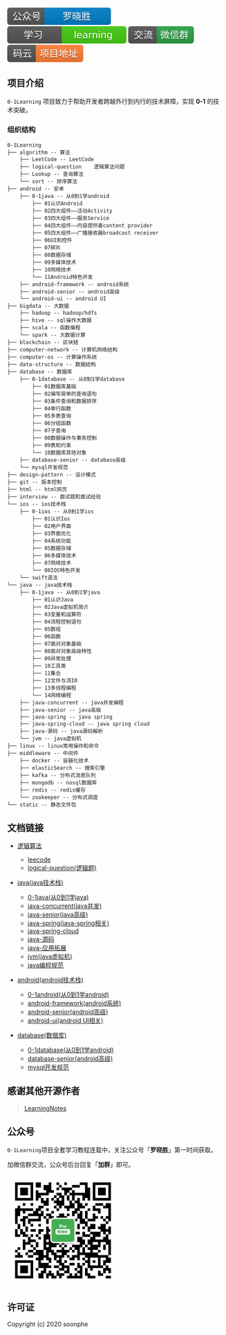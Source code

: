 

<a>![alt text](static/common/svg/luoxiaosheng.svg "公众号")</a>
![alt text](static/common/svg/luoxiaosheng_learning.svg "学习")
![alt text](static/common/svg/luoxiaosheng_wechat.svg "微信")
![alt text](static/common/svg/luoxiaosheng_gitee.svg "码云")

## 项目介绍

`0-1Learning` 项目致力于帮助开发者跨越外行到内行的技术屏障，实现 **0-1** 的技术突破。

### 组织结构
``````
0-1Learning
├── algorithm -- 算法
    ├── LeetCode -- LeetCode
    ├── logical-question    逻辑算法问题
    ├── Lookup -- 查询算法
    └── sort -- 排序算法
├── android -- 安卓
    ├── 0-1java -- 从0到1学android
        ├── 01认识Android
        ├── 02四大组件——活动Activity
        ├── 03四大组件——服务Service
        ├── 04四大组件——内容提供者content provider
        ├── 05四大组件——广播接收器broadcast receiver
        ├── 06UI和控件
        ├── 07碎片
        ├── 08数据存储
        ├── 09多媒体技术
        ├── 10网络技术
        └── 11Android特色开发
    ├── android-framework -- android系统
    ├── android-senior -- android高级
    └── android-ui -- android UI
├── bigdata -- 大数据
    ├── hadoop -- hadoop/hdfs
    ├── hive -- sql操作大数据
    ├── scala -- 函数编程
    └── spark -- 大数据计算
├── blockchain -- 区块链
├── computer-network -- 计算机网络结构
├── computer-os -- 计算操作系统
├── data-structure -- 数据结构
├── database -- 数据库
    ├── 0-1database -- 从0到1学database
        ├── 01数据库基础
        ├── 02编写简单的查询语句
        ├── 03条件查询和数据排序
        ├── 04单行函数
        ├── 05多表查询
        ├── 06分组函数
        ├── 07子查询
        ├── 08数据操作与事务控制
        ├── 09表和约束
        └── 10数据库其他对象
    ├── database-senior -- database高级
    └── mysql开发规范
├── design-pattern -- 设计模式
├── git -- 版本控制
├── html -- html网页
├── interview -- 面试题和面试经验
└── ios -- ios技术栈
    ├── 0-1ios -- 从0到1学ios
        ├── 01认识Ios
        ├── 02用户界面
        ├── 03界面优化
        ├── 04系统功能
        ├── 05数据存储
        ├── 06多媒体技术
        ├── 07网络技术
        └── 08IOS特色开发
    └── swift语法
└── java -- java技术栈
    ├── 0-1java -- 从0到1学java
        ├── 01认识Java
        ├── 02Java虚拟机简介
        ├── 03变量和运算符
        ├── 04流程控制语句
        ├── 05数组
        ├── 06函数
        ├── 07面对对象基础
        ├── 08面对对象高级特性
        ├── 09异常处理
        ├── 10工具类
        ├── 11集合
        ├── 12文件与流IO
        ├── 13多线程编程
        └── 14网络编程
    ├── java-concurrent -- java并发编程
    ├── java-senior -- java高级
    ├── java-spring -- java spring
    ├── java-spring-cloud -- java spring cloud
    ├── java-源码 -- java源码解析
    └── jvm -- java虚拟机
├── linux -- linux常用操作和命令
├── middleware -- 中间件
    ├── docker -- 容器化技术
    ├── elasticSearch -- 搜索引擎
    ├── kafka -- 分布式消息队列
    ├── mongodb -- nosql数据库
    ├── redis -- redis缓存
    └── zookeeper -- 分布式调度
└── static -- 静态文件包
``````

## 文档链接
* [逻辑算法](https://github.com/soonphe/0-1Learning/tree/master/algorithm)
    * [leecode](https://github.com/soonphe/0-1Learning/tree/master/algorithm/LeeCode)
    * [logical-question(逻辑题)](https://github.com/soonphe/0-1Learning/tree/master/algorithm/logical-question)

* [java(java技术栈)](https://github.com/soonphe/0-1Learning/tree/master/java)
    * [0-1java(从0到1学java)](https://github.com/soonphe/0-1Learning/tree/master/java/0-1java)
    * [java-concurrent(java并发)](https://github.com/soonphe/0-1Learning/tree/master/java/java-concurrent)
    * [java-senior(java高级)](https://github.com/soonphe/0-1Learning/tree/master/java/java-senior)
    * [java-spring(java-spring相关)](https://github.com/soonphe/0-1Learning/tree/master/java/java-spring)
    * [java-spring-cloud](https://github.com/soonphe/0-1Learning/tree/master/java/java-spring-cloud)
    * [java-源码](https://github.com/soonphe/0-1Learning/tree/master/java/java源码)
    * [java-应用拓展](https://github.com/soonphe/0-1Learning/tree/master/java/java应用拓展)
    * [jvm(java虚拟机)](https://github.com/soonphe/0-1Learning/tree/master/java/jvm)
    * [java编程规范](https://github.com/soonphe/0-1Learning/tree/master/java/java编程规范.md)

* [android(android技术栈)](https://github.com/soonphe/0-1Learning/tree/master/java)
    * [0-1android(从0到1学android)](https://github.com/soonphe/0-1Learning/tree/master/android/0-1android)
    * [android-framework(android系统)](https://github.com/soonphe/0-1Learning/tree/master/android/android-framework)
    * [android-senior(android高级)](https://github.com/soonphe/0-1Learning/tree/master/android/android-senior)
    * [android-ui(android UI相关)](https://github.com/soonphe/0-1Learning/tree/master/android/android-ui)
    
* [database(数据库)](https://github.com/soonphe/0-1Learning/tree/master/database)
    * [0-1database(从0到1学android)](https://github.com/soonphe/0-1Learning/tree/master/database/0-1database)
    * [database-senior(android高级)](https://github.com/soonphe/0-1Learning/tree/master/database/database-senior)
    * [mysql开发规范](https://github.com/soonphe/0-1Learning/tree/master/database/mysql开发规范.md)



## 感谢其他开源作者
>  [LearningNotes](https://github.com/francistao/LearningNotes "")

## 公众号

`0-1Learning`项目全套学习教程连载中，关注公众号「**罗晓胜**」第一时间获取。

加微信群交流，公众号后台回复「**加群**」即可。

![公众号图片](static/common/luoxiaosheng_wechat_common.jpg)


## 许可证

Copyright (c) 2020 soonphe